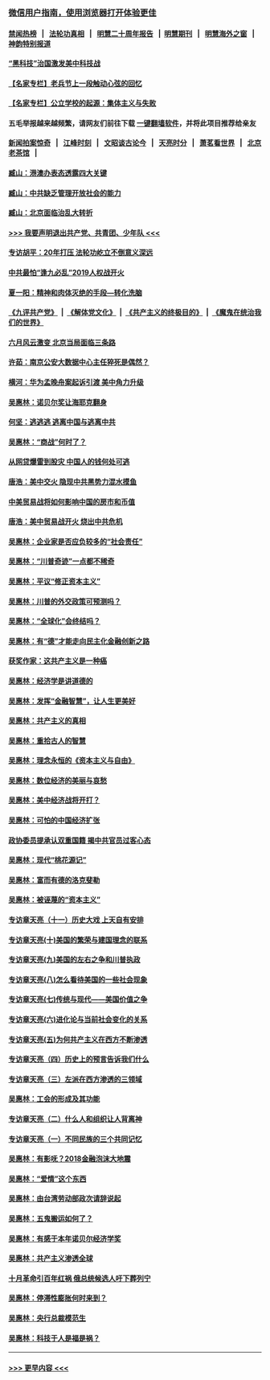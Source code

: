 ### [微信用户指南，使用浏览器打开体验更佳](https://github.com/gfw-breaker/banned-news1/blob/master/indexes/wechat-guide.md?t=0)
#### [禁闻热榜](热点新闻.md?t=0)  &nbsp;&nbsp;|&nbsp;&nbsp; [法轮功真相](https://github.com/gfw-breaker/truth/blob/master/README.md?t=0) &nbsp;&nbsp;|&nbsp;&nbsp; [明慧二十周年报告](https://github.com/gfw-breaker/mh-reports/blob/master/README.md?t=0) &nbsp;&nbsp;|&nbsp;&nbsp;[明慧期刊](https://github.com/gfw-breaker/mh-qikan) &nbsp;&nbsp;|&nbsp;&nbsp; [明慧海外之窗](https://github.com/gfw-breaker/mh-news/blob/master/README.md?t=0) &nbsp;&nbsp;|&nbsp;&nbsp; [神韵特别报道](https://github.com/gfw-breaker/mh-news/blob/master/shenyun.md?t=0)
#### [“黑科技”治国激发美中科技战](../pages/nsc423/n11638056.md?t=02090302) 
#### [【名家专栏】老兵节上一段触动心弦的回忆](../pages/nsc423/n11646016.md?t=02090302) 
#### [【名家专栏】公立学校的起源：集体主义与失败](../pages/nsc423/n11601833.md?t=02090302) 
#### 五毛举报越来越频繁，请网友们前往下载 [一键翻墙软件](https://github.com/gfw-breaker/ssr-accounts)，并将此项目推荐给亲友
#### [新闻拍案惊奇](https://github.com/gfw-breaker/banned-news1/blob/master/pages/link4.md) &nbsp;&nbsp;|&nbsp;&nbsp; [江峰时刻](https://github.com/gfw-breaker/banned-news1/blob/master/pages/link4.md) &nbsp;&nbsp;|&nbsp;&nbsp; [文昭谈古论今](https://github.com/gfw-breaker/banned-news1/blob/master/pages/link4.md) &nbsp;&nbsp;|&nbsp;&nbsp; [天亮时分](https://github.com/gfw-breaker/banned-news1/blob/master/pages/link4.md) &nbsp;&nbsp;|&nbsp;&nbsp; [萧茗看世界](https://github.com/gfw-breaker/banned-news1/blob/master/pages/link4.md) &nbsp;&nbsp;|&nbsp;&nbsp; [北京老茶馆](https://github.com/gfw-breaker/banned-news1/blob/master/pages/link4.md) &nbsp;&nbsp;|&nbsp;&nbsp; 
#### [臧山：港澳办表态透露四大关键](../pages/nsc423/n11421628.md?t=02090302) 
#### [臧山：中共缺乏管理开放社会的能力](../pages/nsc423/n11407457.md?t=02090302) 
#### [臧山：北京面临治乱大转折](../pages/nsc423/n11406895.md?t=02090302) 
#### [>>> 我要声明退出共产党、共青团、少年队 <<<](https://github.com/begood0513/goodnews/blob/master/quit/letter.md) 
#### [专访胡平：20年打压 法轮功屹立不倒意义深远](../pages/nsc423/n11398800.md?t=02090302) 
#### [中共最怕“逢九必乱”2019人权战开火](../pages/nsc423/n11385248.md?t=02090302) 
#### [夏一阳：精神和肉体灭绝的手段—转化洗脑](../pages/nsc423/n11368250.md?t=02090302) 
#### [《九评共产党》](https://github.com/begood0513/9ping.md/blob/master/README.md) &nbsp;|&nbsp; [《解体党文化》](../../../../jtdwh.md/blob/master/README.md)  &nbsp;|&nbsp; [《共产主义的终极目的》](../../../../gczydzjmd.md/blob/master/README.md) &nbsp;|&nbsp; [《魔鬼在统治我们的世界》](../../../../mgztzwmdsj.md/blob/master/README.md) 
#### [六月风云激变 北京当局面临三条路](../pages/nsc423/n11313668.md?t=02090302) 
#### [许茹：南京公安大数据中心主任猝死是偶然？](../pages/nsc423/n11064744.md?t=02090302) 
#### [横河：华为孟晚舟案起诉引渡 美中角力升级](../pages/nsc423/n11027230.md?t=02090302) 
#### [吴惠林：诺贝尔奖让海耶克翻身](../pages/nsc423/n10890049.md?t=02090302) 
#### [何坚：逃逃逃 逃离中国与逃离中共](../pages/nsc423/n10592891.md?t=02090302) 
#### [吴惠林：“商战”何时了？](../pages/nsc423/n10573558.md?t=02090302) 
#### [从网贷爆雷到股灾 中国人的钱何处可逃](../pages/nsc423/n10572800.md?t=02090302) 
#### [唐浩：美中交火 隐现中共黑势力混水摸鱼](../pages/nsc423/n10544040.md?t=02090302) 
#### [中美贸易战将如何影响中国的房市和币值](../pages/nsc423/n10543697.md?t=02090302) 
#### [唐浩：美中贸易战开火 烧出中共危机](../pages/nsc423/n10540126.md?t=02090302) 
#### [吴惠林：企业家是否应负较多的“社会责任”](../pages/nsc423/n10535022.md?t=02090302) 
#### [吴惠林：“川普奇迹”一点都不稀奇](../pages/nsc423/n10512808.md?t=02090302) 
#### [吴惠林：平议“修正资本主义”](../pages/nsc423/n10495724.md?t=02090302) 
#### [吴惠林：川普的外交政策可预测吗？](../pages/nsc423/n10462387.md?t=02090302) 
#### [吴惠林：“全球化”会终结吗？](../pages/nsc423/n10452838.md?t=02090302) 
#### [吴惠林：有“德”才能走向民主化金融创新之路](../pages/nsc423/n10432292.md?t=02090302) 
#### [获奖作家：这共产主义是一种癌](../pages/nsc423/n10431541.md?t=02090302) 
#### [吴惠林：经济学是讲道德的](../pages/nsc423/n10398014.md?t=02090302) 
#### [吴惠林：发挥“金融智慧”，让人生更美好](../pages/nsc423/n10375019.md?t=02090302) 
#### [吴惠林：共产主义的真相](../pages/nsc423/n10351394.md?t=02090302) 
#### [吴惠林：重拾古人的智慧](../pages/nsc423/n10337691.md?t=02090302) 
#### [吴惠林：理念永恒的《资本主义与自由》](../pages/nsc423/n10316274.md?t=02090302) 
#### [吴惠林：数位经济的美丽与哀愁](../pages/nsc423/n10292946.md?t=02090302) 
#### [吴惠林：美中经济战将开打？](../pages/nsc423/n10258825.md?t=02090302) 
#### [吴惠林：可怕的中国经济扩张](../pages/nsc423/n10219147.md?t=02090302) 
#### [政协委员提承认双重国籍 揭中共官员过客心态](../pages/nsc423/n10208809.md?t=02090302) 
#### [吴惠林：现代“桃花源记”](../pages/nsc423/n10185234.md?t=02090302) 
#### [吴惠林：富而有德的洛克斐勒](../pages/nsc423/n10142264.md?t=02090302) 
#### [吴惠林：被诬蔑的“资本主义”](../pages/nsc423/n10124816.md?t=02090302) 
#### [专访章天亮（十一）历史大戏 上天自有安排](../pages/nsc423/n10094905.md?t=02090302) 
#### [专访章天亮(十)美国的繁荣与建国理念的联系](../pages/nsc423/n10094899.md?t=02090302) 
#### [专访章天亮(九)美国的左右之争和川普执政](../pages/nsc423/n10094889.md?t=02090302) 
#### [专访章天亮(八)怎么看待美国的一些社会现象](../pages/nsc423/n10094857.md?t=02090302) 
#### [专访章天亮(七)传统与现代——美国价值之争](../pages/nsc423/n10093140.md?t=02090302) 
#### [专访章天亮(六)进化论与当前社会变化的关系](../pages/nsc423/n10092036.md?t=02090302) 
#### [专访章天亮(五)为何共产主义在西方不断渗透](../pages/nsc423/n10083620.md?t=02090302) 
#### [专访章天亮（四）历史上的预言告诉我们什么](../pages/nsc423/n10083606.md?t=02090302) 
#### [专访章天亮（三）左派在西方渗透的三领域](../pages/nsc423/n10081115.md?t=02090302) 
#### [吴惠林：工会的形成及其功能](../pages/nsc423/n10080633.md?t=02090302) 
#### [专访章天亮（二）什么人和组织让人背离神](../pages/nsc423/n10076637.md?t=02090302) 
#### [专访章天亮（一）不同民族的三个共同记忆](../pages/nsc423/n10074188.md?t=02090302) 
#### [吴惠林：有影呒？2018金融泡沫大地震](../pages/nsc423/n10040534.md?t=02090302) 
#### [吴惠林：“爱情”这个东西](../pages/nsc423/n10019423.md?t=02090302) 
#### [吴惠林：由台湾劳动部政次请辞说起](../pages/nsc423/n9979679.md?t=02090302) 
#### [吴惠林：五鬼搬运如何了？](../pages/nsc423/n9925338.md?t=02090302) 
#### [吴惠林：有感于本年诺贝尔经济学奖](../pages/nsc423/n9871883.md?t=02090302) 
#### [吴惠林：共产主义渗透全球](../pages/nsc423/n9812748.md?t=02090302) 
#### [十月革命引百年红祸 俄总统候选人吁下葬列宁](../pages/nsc423/n9810182.md?t=02090302) 
#### [吴惠林：停滞性膨胀何时来到？](../pages/nsc423/n9764136.md?t=02090302) 
#### [吴惠林：央行总裁模范生](../pages/nsc423/n9728134.md?t=02090302) 
#### [吴惠林：科技于人是福是祸？](../pages/nsc423/n9672982.md?t=02090302) 

----
#### [ >>> 更早内容 <<< ](../indexes/nsc423-earlier.md)
